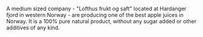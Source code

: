 A medium sized company - "Lofthus frukt og saft" located at Hardanger fjord in western Norway - are producing one of the best apple juices in Norway. It is a 100% pure natural product, without any sugar added or other additives of any kind.
